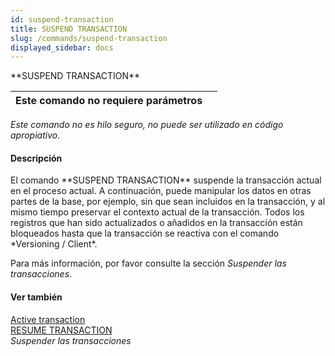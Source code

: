 ```yaml
---
id: suspend-transaction
title: SUSPEND TRANSACTION
slug: /commands/suspend-transaction
displayed_sidebar: docs
---
```


<!--REF #_command_.SUSPEND TRANSACTION.Syntax-->**SUSPEND TRANSACTION**<!-- END REF-->
<!--REF #_command_.SUSPEND TRANSACTION.Params-->
| Este comando no requiere parámetros |  |
| --- | --- |

<!-- END REF-->

*Este comando no es hilo seguro, no puede ser utilizado en código apropiativo.*


#### Descripción 

<!--REF #_command_.SUSPEND TRANSACTION.Summary-->El comando **SUSPEND TRANSACTION** suspende la transacción actual en el proceso actual.<!-- END REF--> A continuación, puede manipular los datos en otras partes de la base, por ejemplo, sin que sean incluidos en la transacción, y al mismo tiempo preservar el contexto actual de la transacción. Todos los registros que han sido actualizados o añadidos en la transacción están bloqueados hasta que la transacción se reactiva con el comando *Versioning / Client*.

Para más información, por favor consulte la sección *Suspender las transacciones*. 

#### Ver también 

[Active transaction](active-transaction.md)  
[RESUME TRANSACTION](resume-transaction.md)  
*Suspender las transacciones*  